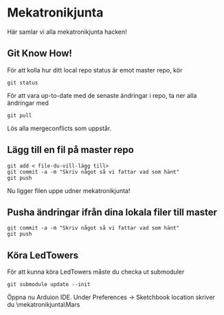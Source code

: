 # Mekatronikjunta
Här samlar vi alla mekatronikjunta hacken!

## Git Know How!
För att kolla hur ditt local repo status är emot master repo, kör
```
git status
```

För att vara up-to-date med de senaste ändringar i repo, ta ner alla ändringar med
```
git pull
```

Lös alla mergeconflicts som uppstår.

## Lägg till en fil på master repo
```
git add < file-du-vill-lägg till>
git commit -a -m "Skriv något så vi fattar vad som hänt"
git push
```
Nu ligger filen uppe udner mekatronikjunta!

## Pusha ändringar ifrån dina lokala filer till master
```
git commit -a -m "Skriv något så vi fattar vad som hänt"
git push
```

## Köra LedTowers
För att kunna köra LedTowers måste du checka ut submoduler
```
git submodule update --init 
```

 Öppna nu Arduion IDE. Under Preferences -> Sketchbook location skriver du
 <path-to-git-repo-on-local-machine>\mekatronikjunta\Mars